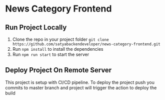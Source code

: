 # News Category Frontend

## Run Project Locally
1. Clone the repo in your project folder
``` git clone https://github.com/satyabackendeveloper/news-category-frontend.git ```
2. Run ``` npm install ``` to install the dependencies
3. Run ``` npm run start ``` to start the server

## Deploy Project On Remote Server
This project is setup with CI/CD pipeline. To deploy the project push you commits to master branch and project will trigger the action to deploy the build

